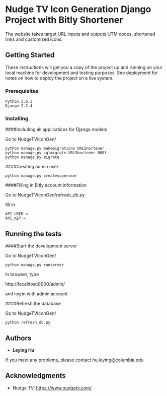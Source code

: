 # Nudge TV Icon Generation Django Project with Bitly Shortener

The website takes target URL inputs and outputs UTM codes, shortened links and customized icons.

## Getting Started

These instructions will get you a copy of the project up and running on your local machine for development and testing purposes. See deployment for notes on how to deploy the project on a live system.

### Prerequisites

```
Python 3.6.3
Django 2.2.4
```

### Installing

####Including all applications for Django models

Go to NudgeTVIconGen/

```
python manage.py makemigrations URLShortener
python manage.py sqlmigrate URLShortener 0001
python manage.py migrate
```

####Creating admin user

```
python manage.py createsuperuser
```

####Filling in Bitly account information

Go to NudgeTVIconGen/refresh_db.py

fill in

```
API_USER =
API_KEY =
```

## Running the tests

####Start the development server

Go to NudgeTVIconGen/

```
python manage.py runserver
```

In browser, type

http://localhost:8000/admin/

and log in with admin account


####Refresh the database

Go to NudgeTVIconGen/

```
python refresh_db.py
```

## Authors

* **Leying Hu**

If you meet any problems, please contact hu.leying@columbia.edu


## Acknowledgments

* Nudge TV: https://www.nudgetv.com/
